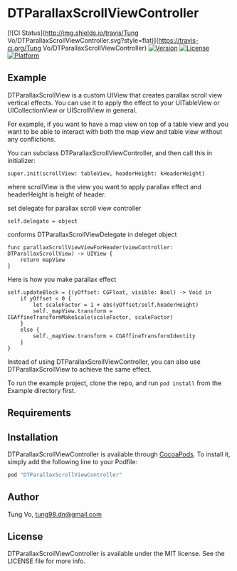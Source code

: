 # DTParallaxScrollViewController

[![CI Status](http://img.shields.io/travis/Tung Vo/DTParallaxScrollViewController.svg?style=flat)](https://travis-ci.org/Tung Vo/DTParallaxScrollViewController)
[![Version](https://img.shields.io/cocoapods/v/DTParallaxScrollViewController.svg?style=flat)](http://cocoapods.org/pods/DTParallaxScrollViewController)
[![License](https://img.shields.io/cocoapods/l/DTParallaxScrollViewController.svg?style=flat)](http://cocoapods.org/pods/DTParallaxScrollViewController)
[![Platform](https://img.shields.io/cocoapods/p/DTParallaxScrollViewController.svg?style=flat)](http://cocoapods.org/pods/DTParallaxScrollViewController)

## Example
DTParallaxScrollView is a custom UIView that creates parallax scroll view vertical effects. You can use it to apply the effect to your UITableView or UICollectionView or UIScrollView in general. 

For example, if you want to have a map view on top of a table view and you want to be able to interact with both the map view and table view without any conflictions.

You can subclass DTParallaxScrollViewController, and then call this in initializer:
```
super.init(scrollView: tableView, headerHeight: kHeaderHeight)
```
where scrollView is the view you want to apply parallax effect and headerHeight is height of header.

set delegate for parallax scroll view controller
```
self.delegate = object
```

conforms DTParallaxScrollViewDelegate in deleget object
```
func parallaxScrollViewViewForHeader(viewController: DTParallaxScrollView) -> UIView {
    return mapView
}
```

Here is how you make parallax effect
```
self.updateBlock = {(yOffset: CGFloat, visible: Bool) -> Void in
    if yOffset < 0 {
        let scaleFactor = 1 + abs(yOffset/self.headerHeight)
        self._mapView.transform = CGAffineTransformMakeScale(scaleFactor, scaleFactor)
    }
    else {
        self._mapView.transform = CGAffineTransformIdentity
    }
}
```

Instead of using DTParallaxScrollViewController, you can also use DTParallaxScrollView to achieve the same effect.

To run the example project, clone the repo, and run `pod install` from the Example directory first.

## Requirements

## Installation

DTParallaxScrollViewController is available through [CocoaPods](http://cocoapods.org). To install
it, simply add the following line to your Podfile:

```ruby
pod "DTParallaxScrollViewController"
```

## Author

Tung Vo, tung98.dn@gmail.com

## License

DTParallaxScrollViewController is available under the MIT license. See the LICENSE file for more info.

